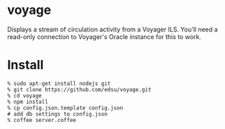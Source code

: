 voyage
======

Displays a stream of circulation activity from a Voyager ILS. You'll 
need a read-only connection to Voyager's Oracle instance for this to work.

Install
=======

    % sudo apt-get install nodejs git
    % git clone https://github.com/edsu/voyage.git
    % cd voyage
    % npm install
    % cp config.json.template config.json
    # add db settings to config.json
    % coffee server.coffee
